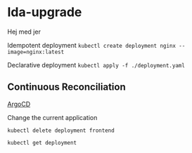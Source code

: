 # Ida-upgrade

Hej med jer

Idempotent deployment
`kubectl create deployment nginx --image=nginx:latest`

Declarative deployment
`kubectl apply -f ./deployment.yaml`

## Continuous Reconciliation

[ArgoCD](https://learn-argo.ida.eficode.academy/applications/argocd/quotes-flask?view=tree&resource=)

Change the current application

`kubectl delete deployment frontend`

`kubectl get deployment`

